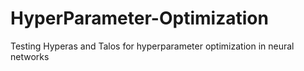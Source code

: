 # HyperParameter-Optimization
Testing Hyperas and Talos for hyperparameter optimization in neural networks
